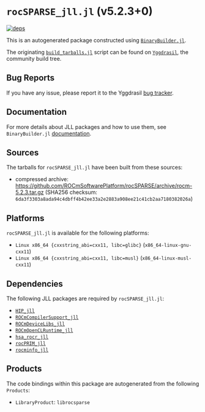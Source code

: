 # `rocSPARSE_jll.jl` (v5.2.3+0)

[![deps](https://juliahub.com/docs/rocSPARSE_jll/deps.svg)](https://juliahub.com/ui/Packages/rocSPARSE_jll/L5feT?page=2)

This is an autogenerated package constructed using [`BinaryBuilder.jl`](https://github.com/JuliaPackaging/BinaryBuilder.jl).

The originating [`build_tarballs.jl`](https://github.com/JuliaPackaging/Yggdrasil/blob/5ab93bc91b425f54c52e35d1c0d6cf87990cf2f2/R/rocSPARSE/rocSPARSE@5.2.3/build_tarballs.jl) script can be found on [`Yggdrasil`](https://github.com/JuliaPackaging/Yggdrasil/), the community build tree.

## Bug Reports

If you have any issue, please report it to the Yggdrasil [bug tracker](https://github.com/JuliaPackaging/Yggdrasil/issues).

## Documentation

For more details about JLL packages and how to use them, see `BinaryBuilder.jl` [documentation](https://docs.binarybuilder.org/stable/jll/).

## Sources

The tarballs for `rocSPARSE_jll.jl` have been built from these sources:

* compressed archive: https://github.com/ROCmSoftwarePlatform/rocSPARSE/archive/rocm-5.2.3.tar.gz (SHA256 checksum: `6da3f3303a8ada94c4dbff4b42ee33a2e2883a908ee21c41cb2aa7180382026a`)

## Platforms

`rocSPARSE_jll.jl` is available for the following platforms:

* `Linux x86_64 {cxxstring_abi=cxx11, libc=glibc}` (`x86_64-linux-gnu-cxx11`)
* `Linux x86_64 {cxxstring_abi=cxx11, libc=musl}` (`x86_64-linux-musl-cxx11`)

## Dependencies

The following JLL packages are required by `rocSPARSE_jll.jl`:

* [`HIP_jll`](https://github.com/JuliaBinaryWrappers/HIP_jll.jl)
* [`ROCmCompilerSupport_jll`](https://github.com/JuliaBinaryWrappers/ROCmCompilerSupport_jll.jl)
* [`ROCmDeviceLibs_jll`](https://github.com/JuliaBinaryWrappers/ROCmDeviceLibs_jll.jl)
* [`ROCmOpenCLRuntime_jll`](https://github.com/JuliaBinaryWrappers/ROCmOpenCLRuntime_jll.jl)
* [`hsa_rocr_jll`](https://github.com/JuliaBinaryWrappers/hsa_rocr_jll.jl)
* [`rocPRIM_jll`](https://github.com/JuliaBinaryWrappers/rocPRIM_jll.jl)
* [`rocminfo_jll`](https://github.com/JuliaBinaryWrappers/rocminfo_jll.jl)

## Products

The code bindings within this package are autogenerated from the following `Products`:

* `LibraryProduct`: `librocsparse`
